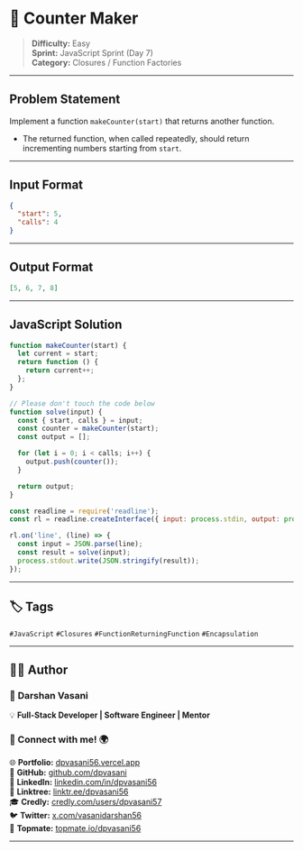 # 🔢 Counter Maker

> **Difficulty:** Easy  
> **Sprint:** JavaScript Sprint (Day 7)  
> **Category:** Closures / Function Factories

---

## Problem Statement

Implement a function `makeCounter(start)` that returns another function.

- The returned function, when called repeatedly, should return incrementing numbers starting from `start`.

---

## Input Format

```json
{
  "start": 5,
  "calls": 4
}
```

---

## Output Format

```json
[5, 6, 7, 8]
```

---

## JavaScript Solution

```js
function makeCounter(start) {
  let current = start;
  return function () {
    return current++;
  };
}

// Please don't touch the code below
function solve(input) {
  const { start, calls } = input;
  const counter = makeCounter(start);
  const output = [];

  for (let i = 0; i < calls; i++) {
    output.push(counter());
  }

  return output;
}

const readline = require('readline');
const rl = readline.createInterface({ input: process.stdin, output: process.stdout });

rl.on('line', (line) => {
  const input = JSON.parse(line);
  const result = solve(input);
  process.stdout.write(JSON.stringify(result));
});
```

---

## 🏷️ Tags

`#JavaScript` `#Closures` `#FunctionReturningFunction` `#Encapsulation`

---

## 👨‍💻 Author  

### 🚀 **Darshan Vasani**  
💡 **Full-Stack Developer | Software Engineer | Mentor**    

### 🔗 Connect with me! 🌍  
🌐 **Portfolio:** [dpvasani56.vercel.app](https://dpvasani56.vercel.app/)  
🐙 **GitHub:** [github.com/dpvasani](https://github.com/dpvasani)  
💼 **LinkedIn:** [linkedin.com/in/dpvasani56](https://www.linkedin.com/in/dpvasani56/)  
🌳 **Linktree:** [linktr.ee/dpvasani56](https://linktr.ee/dpvasani56)  
🎓 **Credly:** [credly.com/users/dpvasani57](https://www.credly.com/users/dpvasani57/)  
🐦 **Twitter:** [x.com/vasanidarshan56](https://x.com/vasanidarshan56)  
📢 **Topmate:** [topmate.io/dpvasani56](https://topmate.io/dpvasani56)  

---